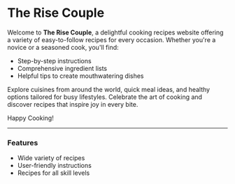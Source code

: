 # The Rise Couple  

Welcome to **The Rise Couple**, a delightful cooking recipes website offering a variety of easy-to-follow recipes for every occasion. Whether you're a novice or a seasoned cook, you'll find:  

- Step-by-step instructions  
- Comprehensive ingredient lists  
- Helpful tips to create mouthwatering dishes  

Explore cuisines from around the world, quick meal ideas, and healthy options tailored for busy lifestyles. Celebrate the art of cooking and discover recipes that inspire joy in every bite.  

Happy Cooking!  

---  
### Features  
- Wide variety of recipes  
- User-friendly instructions  
- Recipes for all skill levels   
